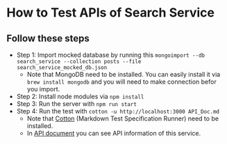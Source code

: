 # How to Test APIs of Search Service

## Follow these steps
* Step 1: Import mocked database by running this ```mongoimport --db search_service --collection posts --file search_service_mocked_db.json```
   * Note that MongoDB need to be installed. You can easily install it via ```brew install mongodb``` and you will need to make connection befor you import.
* Step 2: Install node modules via ```npm install```
* Step 3: Run the server with ```npm run start```
* Step 4: Run the test with ```cotton -u http://localhost:3000 API_Doc.md```
   * Note that [Cotton](https://github.com/chonla/cotton) (Markdown Test Specification Runner) need to be installed.
   * In [API document](https://github.com/Skydddoogg/soa2019_group2/blob/master/service/search/API_Doc.md) you can see API information of this service.
